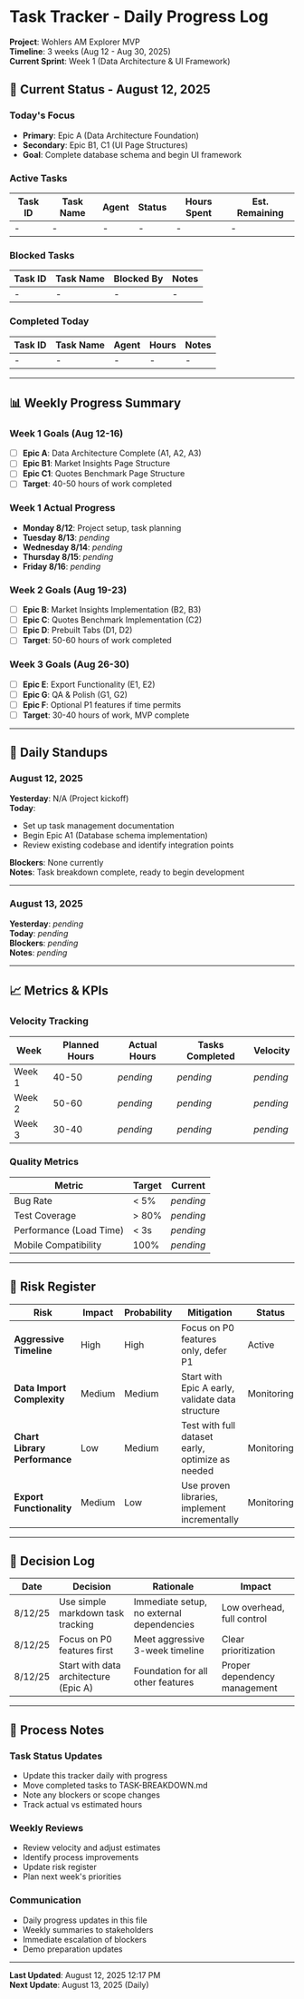 # Task Tracker - Daily Progress Log

**Project**: Wohlers AM Explorer MVP  
**Timeline**: 3 weeks (Aug 12 - Aug 30, 2025)  
**Current Sprint**: Week 1 (Data Architecture & UI Framework)  

## 📅 **Current Status - August 12, 2025**

### **Today's Focus**
- **Primary**: Epic A (Data Architecture Foundation)
- **Secondary**: Epic B1, C1 (UI Page Structures)
- **Goal**: Complete database schema and begin UI framework

### **Active Tasks**
| Task ID | Task Name | Agent | Status | Hours Spent | Est. Remaining |
|---------|-----------|--------|--------|-------------|----------------|
| - | - | - | - | - | - |

### **Blocked Tasks**
| Task ID | Task Name | Blocked By | Notes |
|---------|-----------|------------|-------|
| - | - | - | - |

### **Completed Today**
| Task ID | Task Name | Agent | Hours | Notes |
|---------|-----------|--------|-------|-------|
| - | - | - | - | - |

---

## 📊 **Weekly Progress Summary**

### **Week 1 Goals (Aug 12-16)**
- [ ] **Epic A**: Data Architecture Complete (A1, A2, A3)
- [ ] **Epic B1**: Market Insights Page Structure
- [ ] **Epic C1**: Quotes Benchmark Page Structure
- [ ] **Target**: 40-50 hours of work completed

### **Week 1 Actual Progress**
- **Monday 8/12**: Project setup, task planning
- **Tuesday 8/13**: _pending_
- **Wednesday 8/14**: _pending_
- **Thursday 8/15**: _pending_
- **Friday 8/16**: _pending_

### **Week 2 Goals (Aug 19-23)**
- [ ] **Epic B**: Market Insights Implementation (B2, B3)
- [ ] **Epic C**: Quotes Benchmark Implementation (C2)
- [ ] **Epic D**: Prebuilt Tabs (D1, D2)
- [ ] **Target**: 50-60 hours of work completed

### **Week 3 Goals (Aug 26-30)**
- [ ] **Epic E**: Export Functionality (E1, E2)
- [ ] **Epic G**: QA & Polish (G1, G2)
- [ ] **Epic F**: Optional P1 features if time permits
- [ ] **Target**: 30-40 hours of work, MVP complete

---

## 🎯 **Daily Standups**

### **August 12, 2025**
**Yesterday**: N/A (Project kickoff)  
**Today**: 
- Set up task management documentation
- Begin Epic A1 (Database schema implementation)
- Review existing codebase and identify integration points

**Blockers**: None currently  
**Notes**: Task breakdown complete, ready to begin development

---

### **August 13, 2025**
**Yesterday**: _pending_  
**Today**: _pending_  
**Blockers**: _pending_  
**Notes**: _pending_

---

## 📈 **Metrics & KPIs**

### **Velocity Tracking**
| Week | Planned Hours | Actual Hours | Tasks Completed | Velocity |
|------|---------------|--------------|-----------------|----------|
| Week 1 | 40-50 | _pending_ | _pending_ | _pending_ |
| Week 2 | 50-60 | _pending_ | _pending_ | _pending_ |
| Week 3 | 30-40 | _pending_ | _pending_ | _pending_ |

### **Quality Metrics**
| Metric | Target | Current |
|--------|--------|---------|
| Bug Rate | < 5% | _pending_ |
| Test Coverage | > 80% | _pending_ |
| Performance (Load Time) | < 3s | _pending_ |
| Mobile Compatibility | 100% | _pending_ |

---

## 🚨 **Risk Register**

| Risk | Impact | Probability | Mitigation | Status |
|------|--------|-------------|------------|--------|
| **Aggressive Timeline** | High | High | Focus on P0 features only, defer P1 | Active |
| **Data Import Complexity** | Medium | Medium | Start with Epic A early, validate data structure | Monitoring |
| **Chart Library Performance** | Low | Medium | Test with full dataset early, optimize as needed | Monitoring |
| **Export Functionality** | Medium | Low | Use proven libraries, implement incrementally | Monitoring |

---

## 📝 **Decision Log**

| Date | Decision | Rationale | Impact |
|------|----------|-----------|--------|
| 8/12/25 | Use simple markdown task tracking | Immediate setup, no external dependencies | Low overhead, full control |
| 8/12/25 | Focus on P0 features first | Meet aggressive 3-week timeline | Clear prioritization |
| 8/12/25 | Start with data architecture (Epic A) | Foundation for all other features | Proper dependency management |

---

## 🔄 **Process Notes**

### **Task Status Updates**
- Update this tracker daily with progress
- Move completed tasks to TASK-BREAKDOWN.md
- Note any blockers or scope changes
- Track actual vs estimated hours

### **Weekly Reviews**
- Review velocity and adjust estimates
- Identify process improvements
- Update risk register
- Plan next week's priorities

### **Communication**
- Daily progress updates in this file
- Weekly summaries to stakeholders
- Immediate escalation of blockers
- Demo preparation updates

---

**Last Updated**: August 12, 2025 12:17 PM  
**Next Update**: August 13, 2025 (Daily)